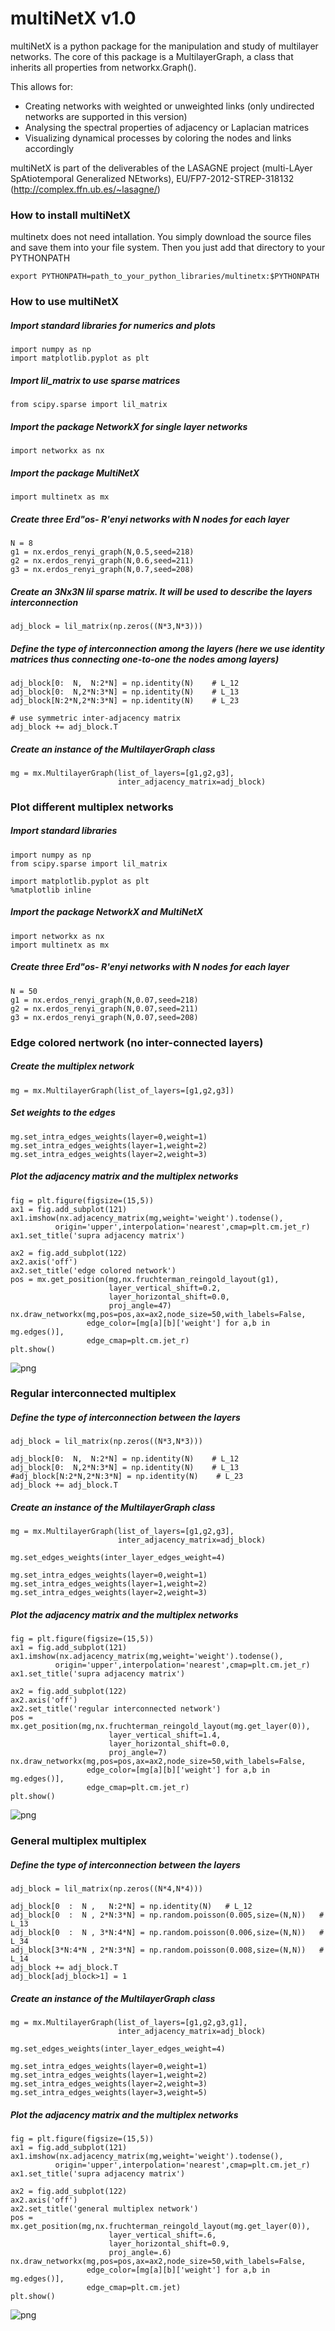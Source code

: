 multiNetX v1.0
=========

multiNetX is a python package for the manipulation and study of multilayer networks. The core of this package is a MultilayerGraph, a class that inherits all properties from networkx.Graph(). 

This allows for:


- Creating networks with weighted or unweighted links (only undirected networks are supported in this version)
- Analysing the spectral properties of adjacency or Laplacian matrices 
- Visualizing dynamical processes by coloring the nodes and links accordingly 

multiNetX is part of the deliverables of the LASAGNE project (multi-LAyer SpAtiotemporal Generalized NEtworks), EU/FP7-2012-STREP-318132 (http://complex.ffn.ub.es/~lasagne/)



### How to install multiNetX


multinetx does not need intallation. 
You simply download the source files and save them into your file system. 
Then you just add that directory to your PYTHONPATH
	
	export PYTHONPATH=path_to_your_python_libraries/multinetx:$PYTHONPATH


### How to use multiNetX


##### Import standard libraries for numerics and plots


    import numpy as np
    import matplotlib.pyplot as plt

##### Import lil_matrix to use sparse matrices


    from scipy.sparse import lil_matrix

##### Import the package NetworkX for single layer networks


    import networkx as nx

##### Import the package MultiNetX


    import multinetx as mx

##### Create three Erd"os- R'enyi networks with N nodes for each layer


    N = 8
    g1 = nx.erdos_renyi_graph(N,0.5,seed=218)
    g2 = nx.erdos_renyi_graph(N,0.6,seed=211)
    g3 = nx.erdos_renyi_graph(N,0.7,seed=208)

##### Create an 3Nx3N lil sparse matrix. It will be used to describe the layers interconnection


    adj_block = lil_matrix(np.zeros((N*3,N*3)))

##### Define the type of interconnection among the layers (here we use identity matrices thus connecting one-to-one the nodes among layers)


    adj_block[0:  N,  N:2*N] = np.identity(N)    # L_12
    adj_block[0:  N,2*N:3*N] = np.identity(N)    # L_13
    adj_block[N:2*N,2*N:3*N] = np.identity(N)    # L_23
    
    # use symmetric inter-adjacency matrix
    adj_block += adj_block.T

##### Create an instance of the MultilayerGraph class


    mg = mx.MultilayerGraph(list_of_layers=[g1,g2,g3],
                            inter_adjacency_matrix=adj_block)




### Plot different multiplex networks
     
##### Import standard libraries


    import numpy as np
    from scipy.sparse import lil_matrix

    import matplotlib.pyplot as plt
    %matplotlib inline

##### Import the package NetworkX and MultiNetX


    import networkx as nx
    import multinetx as mx

##### Create three Erd"os- R'enyi networks with N nodes for each layer


    N = 50
    g1 = nx.erdos_renyi_graph(N,0.07,seed=218)
    g2 = nx.erdos_renyi_graph(N,0.07,seed=211)
    g3 = nx.erdos_renyi_graph(N,0.07,seed=208)

### Edge colored nertwork (no inter-connected layers)

##### Create the multiplex network


    mg = mx.MultilayerGraph(list_of_layers=[g1,g2,g3])

##### Set weights to the edges


    mg.set_intra_edges_weights(layer=0,weight=1)
    mg.set_intra_edges_weights(layer=1,weight=2)
    mg.set_intra_edges_weights(layer=2,weight=3)

##### Plot the adjacency matrix and the multiplex networks


    fig = plt.figure(figsize=(15,5))
    ax1 = fig.add_subplot(121)
    ax1.imshow(nx.adjacency_matrix(mg,weight='weight').todense(),
              origin='upper',interpolation='nearest',cmap=plt.cm.jet_r)
    ax1.set_title('supra adjacency matrix')
    
    ax2 = fig.add_subplot(122)
    ax2.axis('off')
    ax2.set_title('edge colored network')
    pos = mx.get_position(mg,nx.fruchterman_reingold_layout(g1),
                          layer_vertical_shift=0.2,
                          layer_horizontal_shift=0.0,
                          proj_angle=47)
    nx.draw_networkx(mg,pos=pos,ax=ax2,node_size=50,with_labels=False,
                     edge_color=[mg[a][b]['weight'] for a,b in mg.edges()],
                     edge_cmap=plt.cm.jet_r)
    plt.show()


![png](img/edge_colored.png)


### Regular interconnected multiplex

##### Define the type of interconnection between the layers


    adj_block = lil_matrix(np.zeros((N*3,N*3)))
    
    adj_block[0:  N,  N:2*N] = np.identity(N)    # L_12
    adj_block[0:  N,2*N:3*N] = np.identity(N)    # L_13
    #adj_block[N:2*N,2*N:3*N] = np.identity(N)    # L_23
    adj_block += adj_block.T

##### Create an instance of the MultilayerGraph class


    mg = mx.MultilayerGraph(list_of_layers=[g1,g2,g3], 
                            inter_adjacency_matrix=adj_block)
    
    mg.set_edges_weights(inter_layer_edges_weight=4)
    
    mg.set_intra_edges_weights(layer=0,weight=1)
    mg.set_intra_edges_weights(layer=1,weight=2)
    mg.set_intra_edges_weights(layer=2,weight=3)

##### Plot the adjacency matrix and the multiplex networks


    fig = plt.figure(figsize=(15,5))
    ax1 = fig.add_subplot(121)
    ax1.imshow(nx.adjacency_matrix(mg,weight='weight').todense(),
              origin='upper',interpolation='nearest',cmap=plt.cm.jet_r)
    ax1.set_title('supra adjacency matrix')
    
    ax2 = fig.add_subplot(122)
    ax2.axis('off')
    ax2.set_title('regular interconnected network')
    pos = mx.get_position(mg,nx.fruchterman_reingold_layout(mg.get_layer(0)),
                          layer_vertical_shift=1.4,
                          layer_horizontal_shift=0.0,
                          proj_angle=7)
    nx.draw_networkx(mg,pos=pos,ax=ax2,node_size=50,with_labels=False,
                     edge_color=[mg[a][b]['weight'] for a,b in mg.edges()],
                     edge_cmap=plt.cm.jet_r)
    plt.show()


![png](img/regular_multiplex.png)


### General multiplex multiplex 

##### Define the type of interconnection between the layers


    adj_block = lil_matrix(np.zeros((N*4,N*4)))
    
    adj_block[0  :  N ,   N:2*N] = np.identity(N)   # L_12
    adj_block[0  :  N , 2*N:3*N] = np.random.poisson(0.005,size=(N,N))   # L_13
    adj_block[0  :  N , 3*N:4*N] = np.random.poisson(0.006,size=(N,N))   # L_34
    adj_block[3*N:4*N , 2*N:3*N] = np.random.poisson(0.008,size=(N,N))   # L_14
    adj_block += adj_block.T
    adj_block[adj_block>1] = 1

##### Create an instance of the MultilayerGraph class


    mg = mx.MultilayerGraph(list_of_layers=[g1,g2,g3,g1],
                            inter_adjacency_matrix=adj_block)
    
    mg.set_edges_weights(inter_layer_edges_weight=4)
    
    mg.set_intra_edges_weights(layer=0,weight=1)
    mg.set_intra_edges_weights(layer=1,weight=2)
    mg.set_intra_edges_weights(layer=2,weight=3)
    mg.set_intra_edges_weights(layer=3,weight=5)

##### Plot the adjacency matrix and the multiplex networks


    fig = plt.figure(figsize=(15,5))
    ax1 = fig.add_subplot(121)
    ax1.imshow(nx.adjacency_matrix(mg,weight='weight').todense(),
              origin='upper',interpolation='nearest',cmap=plt.cm.jet_r)
    ax1.set_title('supra adjacency matrix')
    
    ax2 = fig.add_subplot(122)
    ax2.axis('off')
    ax2.set_title('general multiplex network')
    pos = mx.get_position(mg,nx.fruchterman_reingold_layout(mg.get_layer(0)),
                          layer_vertical_shift=.6,
                          layer_horizontal_shift=0.9,
                          proj_angle=.6)
    nx.draw_networkx(mg,pos=pos,ax=ax2,node_size=50,with_labels=False,
                     edge_color=[mg[a][b]['weight'] for a,b in mg.edges()],
                     edge_cmap=plt.cm.jet)
    plt.show()


![png](img/general_multiplex.png)

